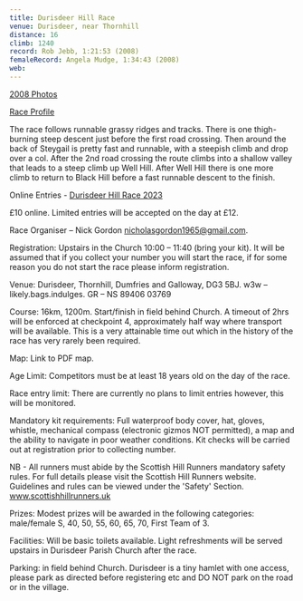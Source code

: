 ```yaml
---
title: Durisdeer Hill Race
venue: Durisdeer, near Thornhill
distance: 16
climb: 1240
record: Rob Jebb, 1:21:53 (2008)
femaleRecord: Angela Mudge, 1:34:43 (2008)
web: 
---
```


[2008 Photos](http://flickr.com/photos/scottishhillrunners/sets/72157605622055693/)

[Race Profile](http://chris-upson.com/raceprofiles/DurisdeerProfile_tn.jpg)

The race follows runnable grassy ridges and tracks. There is one
thigh-burning steep descent just before the first road crossing. Then
around the back of Steygail is pretty fast and runnable, with a
steepish climb and drop over a col. After the 2nd road crossing the
route climbs into a shallow valley that leads to a steep climb up Well
Hill. After Well Hill there is one more climb to return to Black Hill
before a fast runnable descent to the finish.

Online Entries - [Durisdeer Hill Race 2023](https://protay.co.uk/durisdeer23/)

£10 online. Limited entries will be accepted on the day at £12.

Race Organiser – Nick Gordon <nicholasgordon1965@gmail.com>.

Registration: Upstairs in the Church 10:00 – 11:40 (bring your
kit). It will be assumed that if you collect your number you will
start the race, if for some reason you do not start the race please
inform registration.

Venue: Durisdeer, Thornhill, Dumfries and Galloway, DG3 5BJ. w3w –
likely.bags.indulges. GR – NS 89406 03769

Course: 16km, 1200m. Start/finish in field behind Church. A timeout of
2hrs will be enforced at checkpoint 4, approximately half way where
transport will be available. This is a very attainable time out which
in the history of the race has very rarely been required.

Map: Link to PDF map.

Age Limit: Competitors must be at least 18 years old on the day of the race.

Race entry limit:  There are currently no plans to limit entries however, this will be monitored.

Mandatory kit requirements: Full waterproof body cover, hat, gloves,
whistle, mechanical compass (electronic gizmos NOT permitted), a map
and the ability to navigate in poor weather conditions. Kit checks
will be carried out at registration prior to collecting number.

NB - All runners must abide by the Scottish Hill Runners mandatory
safety rules. For full details please visit the Scottish Hill Runners
website. Guidelines and rules can be viewed under the 'Safety'
Section. www.scottishhillrunners.uk

Prizes: Modest prizes will be awarded in the following categories:
male/female S, 40, 50, 55, 60, 65, 70, First Team of 3.

Facilities: Will be basic toilets available. Light refreshments will
be served upstairs in Durisdeer Parish Church after the race.

Parking: in field behind Church. Durisdeer is a tiny hamlet with one
access, please park as directed before registering etc and DO NOT park
on the road or in the village.

